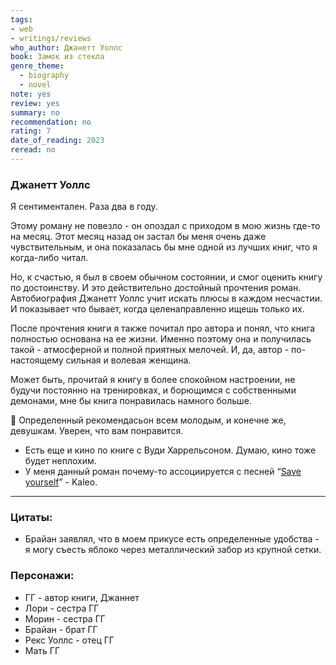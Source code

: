 ```yaml
---
tags:
- web
- writings/reviews
who_author: Джанетт Уоллс
book: Замок из стекла
genre_theme:
  - biography
  - novel
note: yes
review: yes
summary: no
recommendation: no
rating: 7
date_of_reading: 2023
reread: no
---
```

### Джанетт Уоллс

Я сентиментален. Раза два в году.

Этому роману не повезло - он опоздал с приходом в мою жизнь где-то на месяц. Этот месяц назад он застал бы меня очень даже чувствительным, и она показалась бы мне одной из лучших книг, что я когда-либо читал.

Но, к счастью, я был в своем обычном состоянии, и смог оценить книгу по достоинству.
И это действительно достойный прочтения роман. Автобиография Джанетт Уоллс учит искать плюсы в каждом несчастии. И показывает что бывает, когда целенаправленно ищешь только их.

После прочтения книги я также почитал про автора и понял, что книга полностью основана на ее жизни. Именно поэтому она и получилась такой - атмосферной и полной приятных мелочей. И, да, автор - по-настоящему сильная и волевая женщина.

Может быть, прочитай я книгу в более спокойном настроении, не будучи постоянно на тренировках, и борющимся с собственными демонами, мне бы книга понравилась намного больше.

📌 Определенный рекомендасьон всем молодым, и конечне же, девушкам. Уверен, что вам понравится.
- Есть еще и кино по книге с Вуди Харрельсоном. Думаю, кино тоже будет неплохим.  
- У меня данный роман почему-то ассоциируется с песней “[Save yourself](https://music.youtube.com/watch?v=5KX5ZVZG5Cs)” - Kaleo.

---
### Цитаты:

- Брайан заявлял, что в моем прикусе есть определенные удобства - я могу съесть яблоко через металлический забор из крупной сетки.
### Персонажи:
- ГГ - автор книги, Джаннет
- Лори - сестра ГГ
- Морин - сестра ГГ
- Брайан - брат ГГ
- Рекс Уоллс - отец ГГ
- Мать ГГ